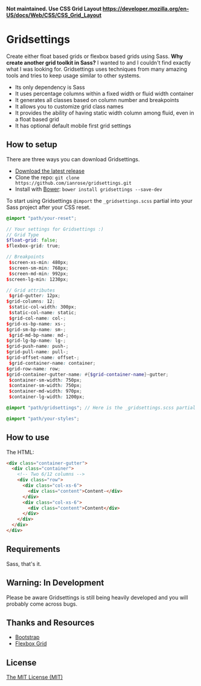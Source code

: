**Not maintained. Use CSS Grid Layout https://developer.mozilla.org/en-US/docs/Web/CSS/CSS_Grid_Layout**

Gridsettings
============

Create either float based grids or flexbox based grids using Sass. **Why create another grid toolkit in Sass?** I wanted to and I couldn't find exactly what I was looking for. Gridsettings uses techniques from many amazing tools and tries to keep usage similar to other systems.

 * Its only dependency is Sass
 * It uses percentage columns within a fixed width or fluid width container
 * It generates all classes based on column number and breakpoints
 * It allows you to customize grid class names
 * It provides the ability of having static width column among fluid, even in a float based grid
 * It has optional default mobile first grid settings

## How to setup

There are three ways you can download Gridsettings.

* [Download the latest release](https://github.com/ianrose/gridsettings/releases/latest)
* Clone the repo: `git clone https://github.com/ianrose/gridsettings.git`
* Install with [Bower](http://bower.io/): `bower install gridsettings --save-dev`

To start using Gridsettings `@import` the `_gridsettings.scss` partial into your Sass project after your CSS reset.

```scss
@import "path/your-reset";

// Your settings for Gridsettings :)
// Grid Type 
$float-grid: false; 
$flexbox-grid: true; 

// Breakpoints
 $screen-xs-min: 480px;
 $screen-sm-min: 768px;
 $screen-md-min: 992px; 
$screen-lg-min: 1230px;  

// Grid attributes
 $grid-gutter: 12px; 
$grid-columns: 12;
 $static-col-width: 300px;
 $static-col-name: static;
 $grid-col-name: col-; 
$grid-xs-bp-name: xs-; 
$grid-sm-bp-name: sm-;
 $grid-md-bp-name: md-; 
$grid-lg-bp-name: lg-; 
$grid-push-name: push-; 
$grid-pull-name: pull-; 
$grid-offset-name: offset-;
 $grid-container-name: container; 
$grid-row-name: row; 
$grid-container-gutter-name: #{$grid-container-name}-gutter;
 $container-sm-width: 750px;
 $container-sm-width: 750px;
 $container-md-width: 970px;
 $container-lg-width: 1200px;

@import "path/gridsettings"; // Here is the _gridsettings.scss partial

@import "path/your-styles";
```

## How to use

The HTML:

```html
<div class="container-gutter">
  <div class="container">
    <!-- Two 6/12 columns -->
    <div class="row"> 
      <div class="col-xs-6"> 
        <div class="content">Content-</div>
      </div>
      <div class="col-xs-6"> 
        <div class="content">Content</div>
      </div>
    </div>
  </div>
</div>
```

## Requirements

Sass, that's it.

## Warning: In Development

Please be aware Gridsettings is still being heavily developed and you will probably come across bugs.

## Thanks and Resources

* [Bootstrap](https://github.com/twbs/bootstrap-sass)
* [Flexbox Grid](https://github.com/kristoferjoseph/flexboxgrid)

## License

[The MIT License (MIT)](https://github.com/ianrose/gridsettings/blob/master/LICENSE)
